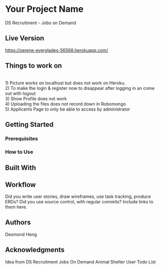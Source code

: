 # Your Project Name

DS Recruitment - Jobs on Demand

## Live Version

https://serene-everglades-56568.herokuapp.com/

## Things to work on

<br> 1) Picture works on localhost but does not work on Heroku.
<br> 2) To make the login & register now to disappear after logging in an come out with logout
<br> 3) Show Profile does not work
<br> 4) Uploading the files does not record down in Robomongo
<br> 5) Applicants Page to only be able to access by administrator

## Getting Started



### Prerequisites

### How to Use

## Built With



## Workflow

Did you write user stories, draw wireframes, use task tracking, produce ERDs? Did you use source control, with regular commits? Include links to them here.

## Authors

Desmond Heng

## Acknowledgments

Idea from
DS Recruitment
Jobs On Demand
Animal Shelter
User Todo List


